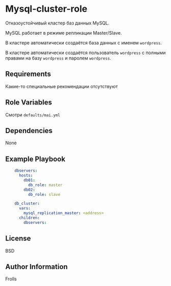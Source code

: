 Mysql-cluster-role
====================

Отказоустойчивый кластер баз данных MySQL.

MySQL работает в режиме репликации Master/Slave.

В кластере автоматически создаётся база данных c именем `wordpress`.

В кластере автоматически создаётся пользователь `wordpress` с полными правами на базу `wordpress` и паролем `wordpress`.

Requirements
------------

Какие-то специальные рекомендации отсутствуют

Role Variables
--------------

Смотри `defaults/mai.yml`

Dependencies
------------

None

Example Playbook
----------------


```yml
    dbservers:
      hosts:
        db01:
          db_role: master
        db02:
          db_role: slave

    db_cluster:
      vars:
        mysql_replication_master: <address>
      children:
        dbservers:

```

License
-------

BSD

Author Information
------------------

Frolls

